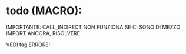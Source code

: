 # todo (MACRO): 
IMPORTANTE: CALL_INDIRECT NON FUNZIONA SE CI SONO DI MEZZO IMPORT ANCORA, RISOLVERE


VEDI tag ERRORE: